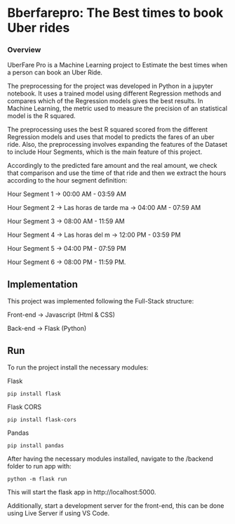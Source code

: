 # Bberfarepro: The Best times to book Uber rides

### Overview

UberFare Pro is a Machine Learning project to Estimate the best times when a person can book an Uber Ride.

The preprocessing for the project was developed in Python in a jupyter notebook. It uses a trained model using different Regression methods and compares
which of the Regression models gives the best results. In Machine Learning, the metric used to measure the precision of an statistical model is the 
R squared.

The preprocessing uses the best R squared scored from the different Regression models and uses that model to predicts the fares of an uber ride. Also, the preprocessing
involves expanding the features of the Dataset to include Hour Segments, which is the main feature of this project.

Accordingly to the predicted fare amount and the real amount, we check that comparison and use the time of that ride and then we extract the hours according to the hour
segment definition:

Hour Segment 1 -> 00:00 AM - 03:59 AM

Hour Segment 2 -> Las horas de tarde ma -> 04:00 AM - 07:59 AM

Hour Segment 3 -> 08:00 AM - 11:59 AM

Hour Segment 4 -> Las horas del m -> 12:00 PM - 03:59 PM

Hour Segment 5 -> 04:00 PM - 07:59 PM

Hour Segment 6 -> 08:00 PM - 11:59 PM.



## Implementation

This project was implemented following the Full-Stack structure:

Front-end -> Javascript (Html & CSS)

Back-end -> Flask (Python)

## Run
To run the project install the necessary modules:

Flask
```
pip install flask
```

Flask CORS 
```
pip install flask-cors
```

Pandas
```
pip install pandas
```

After having the necessary modules installed, navigate to the /backend folder to run app with:
```
python -m flask run
```

This will start the flask app in http://localhost:5000.

Additionally, start a development server for the front-end, this can be done using Live Server if using VS Code.
